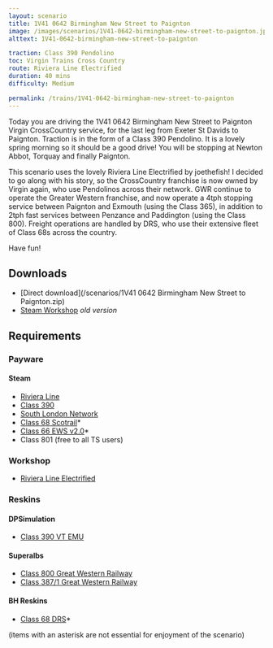 ```yaml
---
layout: scenario
title: 1V41 0642 Birmingham New Street to Paignton
image: /images/scenarios/1V41-0642-birmingham-new-street-to-paignton.jpg
alttext: 1V41-0642-birmingham-new-street-to-paignton

traction: Class 390 Pendolino
toc: Virgin Trains Cross Country
route: Riviera Line Electrified
duration: 40 mins
difficulty: Medium

permalink: /trains/1V41-0642-birmingham-new-street-to-paignton
---
```


Today you are driving the 1V41 0642 Birmingham New Street to Paignton Virgin CrossCountry service, for the last leg from Exeter St Davids to Paignton. Traction is in the form of a Class 390 Pendolino. It is a lovely spring morning so it should be a good drive! You will be stopping at Newton Abbot, Torquay and finally Paignton.

This scenario uses the lovely Riviera Line Electrified by joethefish! I decided to go along with his story, so the CrossCountry franchise is now owned by Virgin again, who use Pendolinos across their network. GWR continue to operate the Greater Western franchise, and now operate a 4tph stopping service between Paignton and Exmouth (using the Class 365), in addition to 2tph fast services between Penzance and Paddington (using the Class 800). Freight operations are handled by DRS, who use their extensive fleet of Class 68s across the country.

Have fun!

## Downloads
* [Direct download](/scenarios/1V41 0642 Birmingham New Street to Paignton.zip)
* [Steam Workshop](http://steamcommunity.com/sharedfiles/filedetails/?id=1089082966) *old version*

## Requirements

### Payware

#### Steam
* [Riviera Line](http://store.steampowered.com/app/222632)
* [Class 390](http://store.steampowered.com/app/208343)
* [South London Network](https://store.steampowered.com/app/222638)
* [Class 68 Scotrail](http://store.steampowered.com/app/376930)*
* [Class 66 EWS v2.0](http://store.steampowered.com/app/222568)*
* Class 801 (free to all TS users)

### Workshop
* [Riviera Line Electrified](http://steamcommunity.com/workshop/filedetails/?id=564595230)

### Reskins
#### DPSimulation
* [Class 390 VT EMU](http://dpsimulation.org.uk/reskins.html#DefEMU)

#### Superalbs
* [Class 800 Great Western Railway](http://superalbs.weebly.com/class800greatwesternrailway.html)
* [Class 387/1 Great Western Railway](http://superalbs.weebly.com/class387greatwesternrailway.html)

#### BH Reskins
* [Class 68 DRS](https://www.facebook.com/photo.php?fbid=1114446985268228&set=oa.515760421890353&type=1&theater)*

(items with an asterisk are not essential for enjoyment of the scenario)
